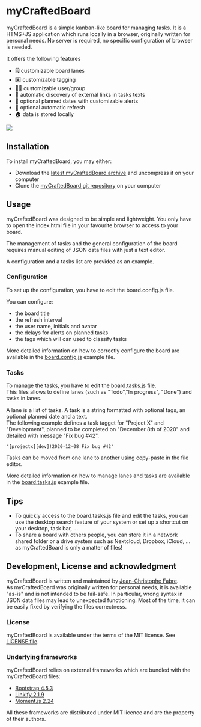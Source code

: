 # myCraftedBoard

myCraftedBoard is a simple kanban-like board for managing tasks. It is a HTMS+JS application which runs locally in a browser, originally written for personal needs. No server is required, no specific configuration of browser is needed.

It offers the following features

* 🗒 customizable board lanes
* #️⃣ customizable tagging
* 👩‍💻 customizable user/group 
* 🔗 automatic discovery of external links in tasks texts
* 📅 optional planned dates with customizable alerts 
* 🔄 optional automatic refresh
* 🏠 data is stored locally

<img src="https://github.com/jctophefabre/mycraftedboard/raw/master/assets/screenshot.png">


## Installation

To install myCraftedBoard, you may either:
* Download the [latest myCraftedBoard archive](https://github.com/jctophefabre/mycraftedboard/archive/master.zip) and uncompress it on your computer
* Clone the [myCraftedBoard git repository](https://github.com/jctophefabre/mycraftedboard) on your computer


## Usage

myCraftedBoard was designed to be simple and lightweight. You only have to open the index.html file in your favourite browser to access to your board.  

The management of tasks and the general configuration of the board requires manual editing of JSON data files with just a text editor.  

A configuration and a tasks list are provided as an example.


### Configuration

To set up the configuration, you have to edit the board.config.js file.  

You can configure:
* the board title
* the refresh interval
* the user name, initials and avatar
* the delays for alerts on planned tasks
* the tags which will can used to classify tasks

More detailed information on how to correctly configure the board are available in the [board.config.js](https://github.com/jctophefabre/mycraftedboard/blob/master/board.config.js) example file.

### Tasks

To manage the tasks, you have to edit the board.tasks.js file.  
This files allows to define lanes (such as "Todo","In progress", "Done") and tasks in lanes.  

A lane is a list of tasks.
A task is a string formatted with optional tags, an optional planned date and a text.  
The following example defines a task tagget for "Project X" and "Development", planned to be completed on "December 8th of 2020" and detailed with message "Fix bug #42".

```
"[projectx][dev]!2020-12-08 Fix bug #42"
``` 
Tasks can be moved from one lane to another using copy-paste in the file editor.

More detailed information on how to manage lanes and tasks are available in the [board.tasks.js](https://github.com/jctophefabre/mycraftedboard/blob/master/board.tasks.js) example file.


## Tips

* To quickly access to the board.tasks.js file and edit the tasks, you can use the desktop search feature of your system or set up a shortcut on your desktop, task bar, ...
* To share a board with others people, you can store it in a network shared folder or a drive system such as Nextcloud, Dropbox, iCloud, ... as myCraftedBoard is only a matter of files!


## Development, License and acknowledgment

myCraftedBoard is written and maintained by [Jean-Christophe Fabre](https://github.com/jctophefabre).  
As myCraftedBoard was originally written for personal needs, it is available "as-is" and is not intended to be fail-safe.
In particular, wrong syntax in JSON data files may lead to unexpected functioning. 
Most of the time, it can be easily fixed by verifying the files correctness.


### License

myCraftedBoard is available under the terms of the MIT license. See [LICENSE file](https://github.com/jctophefabre/mycraftedboard/blob/master/LICENSE).

### Underlying frameworks

myCraftedBoard relies on external frameworks which are bundled with the myCraftedBoard files:

* [Bootstrap 4.5.3](https://getbootstrap.com)
* [Linkify 2.1.9](https://soapbox.github.io/linkifyjs/)
* [Moment.js 2.24](https://momentjs.com/)

All these frameworks are distributed under MIT licence and are the property of their authors.


